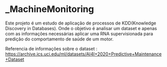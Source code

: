 # _MachineMonitoring
Este projeto é um estudo de aplicação de processos de KDD(Knowledge Discovery in Databases). Onde o objetivo é analisar um dataset e apenas com as informações necessárias aplicar uma RNA supervisionada para predição do comportamento de saúde de um motor.

Referencia de informações sobre o dataset : https://archive.ics.uci.edu/ml/datasets/AI4I+2020+Predictive+Maintenance+Dataset

